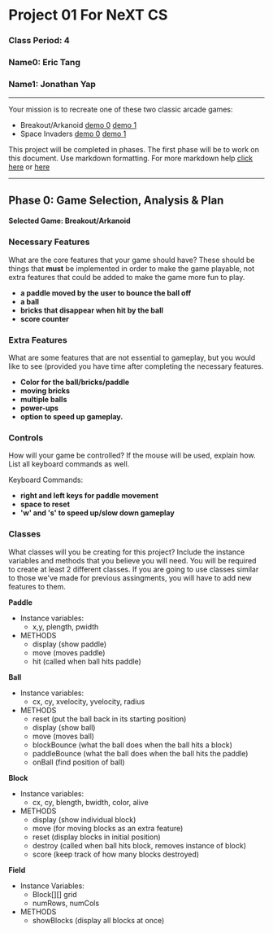 # Project 01 For NeXT CS
### Class Period: 4
### Name0: Eric Tang
### Name1: Jonathan Yap
---


Your mission is to recreate one of these two classic arcade games:
- Breakout/Arkanoid [demo 0](https://elgoog.im/breakout/)  [demo 1](https://www.crazygames.com/game/atari-breakout)
- Space Invaders [demo 0](https://elgoog.im/space-invaders/) [demo 1](https://www.crazygames.com/game/space-invaders)

This project will be completed in phases. The first phase will be to work on this document. Use markdown formatting. For more markdown help [click here](https://github.com/adam-p/markdown-here/wiki/Markdown-Cheatsheet) or [here](https://docs.github.com/en/get-started/writing-on-github/getting-started-with-writing-and-formatting-on-github/basic-writing-and-formatting-syntax)


---

## Phase 0: Game Selection, Analysis & Plan

#### Selected Game: Breakout/Arkanoid

### Necessary Features
What are the core features that your game should have? These should be things that __must__ be implemented in order to make the game playable, not extra features that could be added to make the game more fun to play.

- __a paddle moved by the user to bounce the ball off__
- __a ball__
- __bricks that disappear when hit by the ball__
- __score counter__

### Extra Features
What are some features that are not essential to gameplay, but you would like to see (provided you have time after completing the necessary features.

- __Color for the ball/bricks/paddle__
- __moving bricks__ 
- __multiple balls__ 
- __power-ups__
- __option to speed up gameplay.__


### Controls
How will your game be controlled? If the mouse will be used, explain how. List all keyboard commands as well.

Keyboard Commands:
- __right and left keys for paddle movement__
- __space to reset__
- __'w' and 's' to speed up/slow down gameplay__


### Classes
What classes will you be creating for this project? Include the instance variables and methods that you believe you will need. You will be required to create at least 2 different classes. If you are going to use classes similar to those we've made for previous assingments, you will have to add new features to them.

__Paddle__
- Instance variables:
  - x,y, plength, pwidth
- METHODS
  - display (show paddle)
  - move (moves paddle)
  - hit (called when ball hits paddle)

__Ball__
- Instance variables:
  - cx, cy, xvelocity, yvelocity, radius
- METHODS
  - reset (put the ball back in its starting position)
  - display (show ball)
  - move (moves ball)
  - blockBounce (what the ball does when the ball hits a block)
  - paddleBounce (what the ball does when the ball hits the paddle)
  - onBall (find position of ball)
  
__Block__
- Instance variables:
  - cx, cy, blength, bwidth, color, alive
- METHODS
  - display (show individual block)
  - move (for moving blocks as an extra feature)
  - reset (display blocks in initial position)
  - destroy (called when ball hits block, removes instance of block)
  - score (keep track of how many blocks destroyed)

__Field__
- Instance Variables:
  - Block[][] grid 
  - numRows, numCols
- METHODS
  - showBlocks (display all blocks at once)

